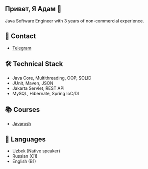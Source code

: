 ## Привет, Я Адам 👋
Java Software Engineer with 3 years of non-commercial experience. 

## 📱 Contact
*   [Telegram](https://t.me/adm_sayd)

## 🛠 Technical Stack
*   Java Core, Multithreading, OOP, SOLID
*   JUnit, Maven, JSON
*   Jakarta Servlet, REST API
*   MySQL,  Hibernate,  Spring IoC/DI

## 📚 Courses 
*   [Javarush](https://javarush.com)

## 👥 Languages
*   Uzbek (Native speaker)
*   ‎Russian (C1)
*   English (B1)

